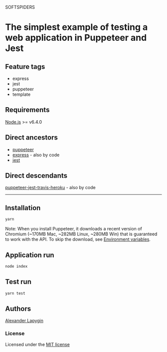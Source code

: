 SOFTSPIDERS

# The simplest example of testing a web application in Puppeteer and Jest


## Feature tags

- express
- jest
- puppeteer
- template

## Requirements

[Node.js](https://nodejs.org/en/download/package-manager/) >= v6.4.0

## Direct ancestors

* [puppeteer](https://github.com/softspider/puppeteer)
* [express](https://github.com/softspider/express) - also by code
* [jest](https://github.com/softspider/jest)


## Direct descendants

[puppeteer-jest-travis-heroku](https://github.com/softspider/puppeteer-jest-travis-heroku) - also by code

---

## Installation

```sh
yarn
```

Note: When you install Puppeteer, it downloads a recent version of Chromium (~170MB Mac, ~282MB Linux, ~280MB Win) that is guaranteed to work with the API. To skip the download, see [Environment variables](https://github.com/GoogleChrome/puppeteer/blob/v1.15.0/docs/api.md#environment-variables).

## Application run

```sh
node index
```

## Test run

```sh
yarn test
```

## Authors

[Alexander Lapygin](https://github.com/AlexanderLapygin)

### License

Licensed under the [MIT license](./LICENSE)
